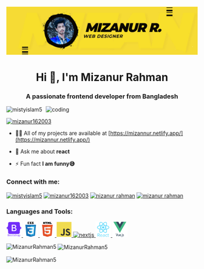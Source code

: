 ![logo](https://github.com/MistyIslam5/MistyIslam5/blob/main/Untitled%20Photo.jpg)
<h1 align="center">Hi 👋, I'm Mizanur Rahman</h1>
<h3 align="center">A passionate frontend developer from Bangladesh</h3>

<img align="right" alt="coding" width="400" src="https://user-images.githubusercontent.com/55389276/140866485-8fb1c876-9a8f-4d6a-98dc-08c4981eaf70.gif">

<p align="left"> <img src="https://komarev.com/ghpvc/?username=mistyislam5&label=Profile%20views&color=0e75b6&style=flat" alt="mistyislam5" /> </p>

<p align="left"> <a href="https://twitter.com/mizanur162003" target="blank"><img src="https://img.shields.io/twitter/follow/mizanur162003?logo=twitter&style=for-the-badge" alt="mizanur162003" /></a> </p>

- 👨‍💻 All of my projects are available at [https://mizannur.netlify.app/](https://mizannur.netlify.app/)

- 💬 Ask me about **react**
- ⚡ Fun fact **I am funny😅**

<h3 align="left">Connect with me:</h3>
<p align="left">
<a href="https://dev.to/mistyislam5" target="blank"><img align="center" src="https://raw.githubusercontent.com/rahuldkjain/github-profile-readme-generator/master/src/images/icons/Social/devto.svg" alt="mistyislam5" height="30" width="40" /></a>
<a href="https://twitter.com/mizanur162003" target="blank"><img align="center" src="https://raw.githubusercontent.com/rahuldkjain/github-profile-readme-generator/master/src/images/icons/Social/twitter.svg" alt="mizanur162003" height="30" width="40" /></a>
<a href="https://linkedin.com/in/nizanur rahman" target="blank"><img align="center" src="https://raw.githubusercontent.com/rahuldkjain/github-profile-readme-generator/master/src/images/icons/Social/linked-in-alt.svg" alt="nizanur rahman" height="30" width="40" /></a>
<a href="https://fb.com/mizanur rahman" target="blank"><img align="center" src="https://raw.githubusercontent.com/rahuldkjain/github-profile-readme-generator/master/src/images/icons/Social/facebook.svg" alt="mizanur rahman" height="30" width="40" /></a>
</p>

<h3 align="left">Languages and Tools:</h3>
<p align="left"> <a href="https://getbootstrap.com" target="_blank" rel="noreferrer"> <img src="https://raw.githubusercontent.com/devicons/devicon/master/icons/bootstrap/bootstrap-plain-wordmark.svg" alt="bootstrap" width="40" height="40"/> </a> <a href="https://www.w3schools.com/css/" target="_blank" rel="noreferrer"> <img src="https://raw.githubusercontent.com/devicons/devicon/master/icons/css3/css3-original-wordmark.svg" alt="css3" width="40" height="40"/> </a> <a href="https://www.w3.org/html/" target="_blank" rel="noreferrer"> <img src="https://raw.githubusercontent.com/devicons/devicon/master/icons/html5/html5-original-wordmark.svg" alt="html5" width="40" height="40"/> </a> <a href="https://developer.mozilla.org/en-US/docs/Web/JavaScript" target="_blank" rel="noreferrer"> <img src="https://raw.githubusercontent.com/devicons/devicon/master/icons/javascript/javascript-original.svg" alt="javascript" width="40" height="40"/> </a> <a href="https://nextjs.org/" target="_blank" rel="noreferrer"> <img src="https://cdn.worldvectorlogo.com/logos/nextjs-2.svg" alt="nextjs" width="40" height="40"/> </a> <a href="https://reactjs.org/" target="_blank" rel="noreferrer"> <img src="https://raw.githubusercontent.com/devicons/devicon/master/icons/react/react-original-wordmark.svg" alt="react" width="40" height="40"/> </a> <a href="https://vuejs.org/" target="_blank" rel="noreferrer"> <img src="https://raw.githubusercontent.com/devicons/devicon/master/icons/vuejs/vuejs-original-wordmark.svg" alt="vuejs" width="40" height="40"/> </a> </p>

<p><img align="left" src="https://github-readme-stats.vercel.app/api/top-langs?username=MizanurRahman5&show_icons=true&locale=en&layout=compact" alt="MizanurRahman5" /></p>

<p>&nbsp;<img align="center" src="https://github-readme-stats.vercel.app/api?username=MizanurRahman5&show_icons=true&locale=en" alt="MizanurRahman5" /></p>

<p><img align="center" src="https://github-readme-streak-stats.herokuapp.com/?user=MizanurRahman5&" alt="MizanurRahman5" /></p>
